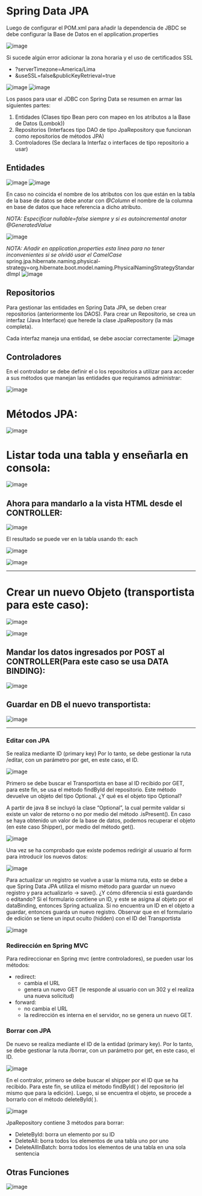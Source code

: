 
# Spring Data JPA

Luego de configurar el POM.xml para añadir la dependencia de JBDC se debe configurar la Base de Datos en el application.properties

![image](https://github.com/Pierohc/GTICS/assets/133728861/557568d0-66ae-4a20-941e-b86f5fa20e80)

Si sucede algún error adicionar la zona horaria y el uso de certificados SSL

- ?serverTimezone=America/Lima
- &useSSL=false&publicKeyRetrieval=true

![image](https://github.com/Pierohc/GTICS/assets/133728861/567dec6e-a328-43fe-be93-b7819df77e3f)
![image](https://github.com/Pierohc/GTICS/assets/133728861/b8198c93-a9d4-40f7-8deb-7c17292a8a6e)


Los pasos para usar el JDBC con Spring Data se resumen en armar las siguientes partes:

1. Entidades (Clases tipo Bean pero con mapeo en los atributos a la Base de Datos (Lombok))
2. Repositorios (Interfaces tipo DAO de tipo JpaRepository que funcionan como repositorios de métodos JPA)
3. Controladores (Se declara la Interfaz o interfaces de tipo repositorio a usar)


## Entidades

![image](https://github.com/Pierohc/GTICS/assets/133728861/fc34e100-3841-4257-b15c-2002f9013da8)
![image](https://github.com/Pierohc/GTICS/assets/133728861/6820c42e-ecf2-4e0d-82c0-a41e70413d81)

En caso no coincida el nombre de los atributos con los que están en la tabla de la base de datos se debe anotar con *@Column* el nombre de la columna en base de datos que hace referencia a dicho atributo.

*NOTA: Especificar nullable=false siempre y si es autoincremental anotar @GeneratedValue*

![image](https://github.com/Pierohc/GTICS/assets/133728861/10338b91-b7dc-4371-916e-ae2b815eaf8b)

*NOTA: Añadir en application.properties esta linea para no tener inconvenientes si se olvidó usar el CamelCase*
spring.jpa.hibernate.naming.physical-strategy=org.hibernate.boot.model.naming.PhysicalNamingStrategyStandardImpl
![image](https://github.com/Pierohc/GTICS/assets/133728861/5ffc093d-254c-480a-9b21-69bbe0f66866)


## Repositorios

Para gestionar las entidades en Spring Data JPA, se deben crear repositorios (anteriormente los DAOS). Para crear un Repositorio, se crea un interfaz (Java Interface) que herede la clase JpaRepository (la más completa).

Cada interfaz maneja una entidad, se debe asociar correctamente:
![image](https://github.com/Pierohc/GTICS/assets/133728861/ed5f11ae-9a8c-4e49-88a6-b14e17ee1545)

## Controladores

En el controlador se debe definir el o los repositorios a utilizar para acceder a sus métodos que manejan las entidades que requiramos administrar:

![image](https://github.com/Pierohc/GTICS/assets/133728861/88a2b9b1-9de9-4d89-84dc-72feba21c857)


# Métodos JPA:

![image](https://github.com/Pierohc/GTICS/assets/133154904/4b7eceb3-04d4-458a-a935-9a9badff9d8a)

# Listar toda una tabla y enseñarla en consola: 

![image](https://github.com/Pierohc/GTICS/assets/133154904/2da7fadf-a1af-45fe-a56b-7ecaa9f85559)

## Ahora para mandarlo a la vista HTML desde el CONTROLLER:

![image](https://github.com/Pierohc/GTICS/assets/133154904/f1eea34b-0a3d-476d-805c-5e36e9b6c432)

El resultado se puede ver en la tabla usando th: each

![image](https://github.com/Pierohc/GTICS/assets/133154904/94923aba-7506-4eb4-8691-d36c6d28ad61)

![image](https://github.com/Pierohc/GTICS/assets/133154904/531533d5-1cc3-472b-a077-0f31a77a42ab)

--------------------------------------------------------------------------------------------------------------------

# Crear un nuevo Objeto (transportista para este caso):

![image](https://github.com/Pierohc/GTICS/assets/133154904/6bbd96bf-1cc6-4629-be48-74ebbae5398d)

![image](https://github.com/Pierohc/GTICS/assets/133154904/8bd3e837-cdc9-4ddf-8ce3-3d26c2b0b757)

## Mandar los datos ingresados por POST al CONTROLLER(Para este caso se usa DATA BINDING):

![image](https://github.com/Pierohc/GTICS/assets/133154904/e5be6e30-5ddf-4190-ac60-7f530308712c)

## Guardar en DB el nuevo transportista: 

![image](https://github.com/Pierohc/GTICS/assets/133154904/8463acd1-8773-40ca-abda-cb697439082c)


--------------------------------------------------------------------------------------------------------------------


### Editar con JPA

Se realiza mediante ID (primary key) Por lo tanto, se debe gestionar la ruta /editar, con un parámetro por get, en este caso, el ID.

![image](https://github.com/Pierohc/GTICS/assets/133728861/a6b5840a-c0ee-4a1a-ad5f-0fe840ef92bc)

Primero se debe buscar el Transportista en base al ID recibido por GET, para este fin, se usa el método findById del repositorio.
Este método devuelve un objeto del tipo Optional. ¿Y qué es el objeto tipo Optional?

A partir de java 8 se incluyó la clase “Optional”, la cual permite validar si existe un valor de retorno o no por medio del método .isPresent(). En caso se haya obtenido un valor de la base de datos, podemos recuperar el objeto (en este caso Shipper), por medio del método get(). 

![image](https://github.com/Pierohc/GTICS/assets/133728861/94b3f5dd-2090-44f1-b1a6-a3c8f3760b3f)

Una vez se ha comprobado que existe podemos redirigir al usuario al form para introducir los nuevos datos:

![image](https://github.com/Pierohc/GTICS/assets/133728861/a2ad57e9-1013-4d2f-964f-c083117c5167)

Para actualizar un registro se vuelve a usar la misma ruta, esto se debe a que Spring Data JPA utiliza el mismo método para guardar un nuevo registro y para actualizarlo → save().
¿Y cómo diferencia si está guardando o editando? Si el formulario contiene un ID, y este se asigna al objeto por el dataBinding, entonces Spring actualiza. Si no encuentra un ID en el objeto a guardar, entonces guarda un nuevo registro.
Observar que en el formulario de edición se tiene un input oculto (hidden) con el ID del Transportista

![image](https://github.com/Pierohc/GTICS/assets/133728861/20594abd-5cad-44c7-b605-7b4bd14c7738)

### Redirección en Spring MVC

Para redireccionar en Spring mvc (entre controladores), se pueden usar los métodos:
- redirect: 
  - cambia el URL
  - genera un nuevo GET (le responde al usuario con un 302 y el realiza una nueva solicitud)
- forward:
  - no cambia el URL
  - la redirección es interna en el servidor, no se genera un nuevo GET.

### Borrar con JPA

De nuevo se realiza mediante el ID de la entidad (primary key). Por lo tanto, se debe gestionar la ruta /borrar, con un parámetro por get, en este caso, el ID.

![image](https://github.com/Pierohc/GTICS/assets/133728861/12a96afd-4133-4f91-a8ca-28d96e72b42f)

En el contralor, primero se debe buscar el shipper por el ID que se ha recibido.  Para este fin, se utiliza el método findById( ) del repositorio (el mismo que para la edición).
Luego, si se encuentra el objeto, se procede a borrarlo con el método deleteById( ).

![image](https://github.com/Pierohc/GTICS/assets/133728861/1f24b0b5-d43c-48c2-844d-40c67a5eaca2)

JpaRepository contiene 3 métodos para borrar:
- DeleteById: borra un elemento por su ID
- DeleteAll: borra todos los elementos de una tabla uno por uno
- DeleteAllInBatch: borra todos los elementos de una tabla en una sola sentencia

## Otras Funciones

![image](https://github.com/Pierohc/GTICS/assets/133728861/c2227ed0-252d-461f-a3bc-e8618b83060d)

